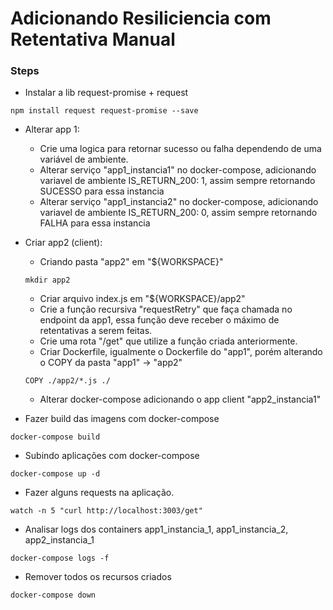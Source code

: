 # Adicionando Resiliciencia com Retentativa Manual

### Steps
* Instalar a lib request-promise + request
```
npm install request request-promise --save
```
* Alterar app 1:
  * Crie uma logica para retornar sucesso ou falha dependendo de uma variável de ambiente.
  * Alterar serviço "app1_instancia1" no docker-compose, adicionando variavel de ambiente IS_RETURN_200: 1, assim sempre retornando SUCESSO para essa instancia
  * Alterar serviço "app1_instancia2" no docker-compose, adicionando variavel de ambiente IS_RETURN_200: 0, assim sempre retornando FALHA para essa instancia

* Criar app2 (client):
  * Criando pasta "app2" em "${WORKSPACE}"
  ```
  mkdir app2
  ```
  * Criar arquivo index.js em "${WORKSPACE}/app2"
  * Crie a função recursiva "requestRetry" que faça chamada no endpoint da app1, essa função deve receber o máximo de retentativas a serem feitas.
  * Crie uma rota "/get" que utilize a função criada anteriormente.
  * Criar Dockerfile, igualmente o Dockerfile do "app1", porém alterando o COPY da pasta "app1" -> "app2"
  ```
  COPY ./app2/*.js ./
  ```
  * Alterar docker-compose adicionando o app client "app2_instancia1"

* Fazer build das imagens com docker-compose
```
docker-compose build
```
* Subindo aplicações com docker-compose
```
docker-compose up -d
```
* Fazer alguns requests na aplicação.
```
watch -n 5 "curl http://localhost:3003/get"
```
* Analisar logs dos containers app1_instancia_1, app1_instancia_2, app2_instancia_1
```
docker-compose logs -f
```
* Remover todos os recursos criados
```
docker-compose down
```
